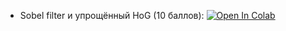 * Sobel filter и упрощённый HoG (10 баллов): [![Open In Colab](https://colab.research.google.com/assets/colab-badge.svg)](https://colab.research.google.com/github/girafe-ai/ml-course/blob/25s_ml_trainings_3/homeworks/hw02_edge_detection/hw_sobel_and_simple_hog.ipynb)